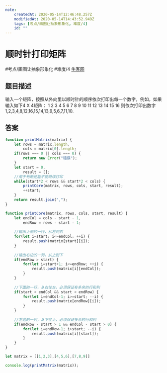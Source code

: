 ```yaml
---
note:
    createdAt: 2020-05-14T12:46:48.257Z
    modifiedAt: 2020-05-14T14:43:52.949Z
    tags: [考点/画图让抽象形象化, 难度/4]
    id: ""
---
```

# 顺时针打印矩阵
#考点/画图让抽象形象化 #难度/4  [牛客网](https://www.nowcoder.com/practice/9b4c81a02cd34f76be2659fa0d54342a?tpId=13&tqId=11172&tPage=3&rp=3&ru=/ta/coding-interviews&qru=/ta/coding-interviews/question-ranking)

<!-- @crossnote.comment "id":"6f992442-1038-4684-b628-f374587739ab" -->  
## 题目描述
输入一个矩阵，按照从外向里以顺时针的顺序依次打印出每一个数字，例如，如果输入如下4 X 4矩阵： 1 2 3 4 5 6 7 8 9 10 11 12 13 14 15 16 则依次打印出数字1,2,3,4,8,12,16,15,14,13,9,5,6,7,11,10.

## 答案

```javascript
function printMatrix(matrix) {
    let rows = matrix.length,
        cols = matrix[0].length;
    if(rows === 0 || cols === 0) {
        return new Error("错误");
    }
    let start = 0,
        result = [];
    //用于判断还能不能继续打印
    while(start*2 < rows && start*2 < cols) {
        printCore(matrix, rows, cols, start, result);
        ++start;
    }
    return result.join(",");
}

function printCore(matrix, rows, cols, start, result) {
    let endCol = cols - start - 1,
        endRow = rows - start - 1;
        
    //输出上面的一行，从左到右
    for(let i=start; i<=endCol; ++i) {
        result.push(matrix[start][i]);
    }
    
    //输出右边的一列，从上到下
    if(endRow > start) {
        for(let i=start+1; i<=endRow; ++i) {
            result.push(matrix[i][endCol]);
        }
    }
    
    //下面的一行，从右往左，必须保证有多余的行和列
    if(start < endCol && start < endRow) {
        for(let i=endCol-1; i>=start; --i) {
            result.push(matrix[endRow][i]);
        }
    }
    
    //左边的一列，从下往上，必须保证多余的行和列
    if(endRow - start > 1 && endCol - start > 0) {
        for(let i=endRow-1; i>start; --i) {
            result.push(matrix[i][start]);
        }
    }
}

let matrix = [[1,2,3],[4,5,6],[7,8,9]]

console.log(printMatrix(matrix));
```